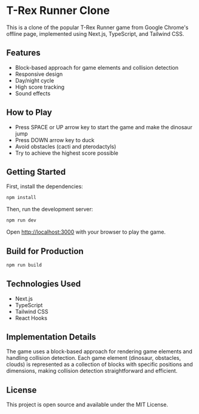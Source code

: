 # T-Rex Runner Clone

This is a clone of the popular T-Rex Runner game from Google Chrome's offline page, implemented using Next.js, TypeScript, and Tailwind CSS.

## Features

- Block-based approach for game elements and collision detection
- Responsive design
- Day/night cycle
- High score tracking
- Sound effects

## How to Play

- Press SPACE or UP arrow key to start the game and make the dinosaur jump
- Press DOWN arrow key to duck
- Avoid obstacles (cacti and pterodactyls)
- Try to achieve the highest score possible

## Getting Started

First, install the dependencies:

```bash
npm install
```

Then, run the development server:

```bash
npm run dev
```

Open [http://localhost:3000](http://localhost:3000) with your browser to play the game.

## Build for Production

```bash
npm run build
```

## Technologies Used

- Next.js
- TypeScript
- Tailwind CSS
- React Hooks

## Implementation Details

The game uses a block-based approach for rendering game elements and handling collision detection. Each game element (dinosaur, obstacles, clouds) is represented as a collection of blocks with specific positions and dimensions, making collision detection straightforward and efficient.

## License

This project is open source and available under the MIT License.
